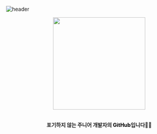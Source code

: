 ![header](https://capsule-render.vercel.app/api?type=transparent&fontColor=703ee5&height=200&section=header&text=Muaga's%20GitHub)

<div align='center'>
  <img src='https://i.pinimg.com/564x/1d/0f/5e/1d0f5e8d7b707f529b4ed3dd12d02d90.jpg' width=250px>
  <br>
  <br>
  <p style='font-weight: 800;'>포기하지 않는 주니어 개발자의 GitHub입니다👩‍💻</p>
</div>


 

